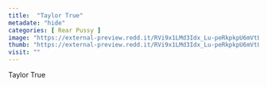 ```yaml
---
title:  "Taylor True"
metadate: "hide"
categories: [ Rear Pussy ]
image: "https://external-preview.redd.it/RVi9x1LMd3Idx_Lu-peRkpkpU6mVtLr6FMwb1V5EDAA.jpg?auto=webp&s=05c7f04b9ddec82874ff6b92dd11b9fffa46efb3"
thumb: "https://external-preview.redd.it/RVi9x1LMd3Idx_Lu-peRkpkpU6mVtLr6FMwb1V5EDAA.jpg?width=960&crop=smart&auto=webp&s=25fd161e404dea75a19d60bdd868ea38e6ae068f"
visit: ""
---
```

Taylor True
